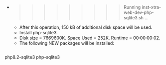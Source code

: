 * >>>>>>>>> Running inst-xtra-web-dev-php-sqlite3.sh ...
  * After this operation, 150 kB of additional disk space will be used.
  * Install php-sqlite3.
  * Disk size = 7669600K. Space Used = 252K. Runtime = 00:00:00:02.
  * The following NEW packages will be installed:
  ```bash
php8.2-sqlite3 php-sqlite3
  ```
